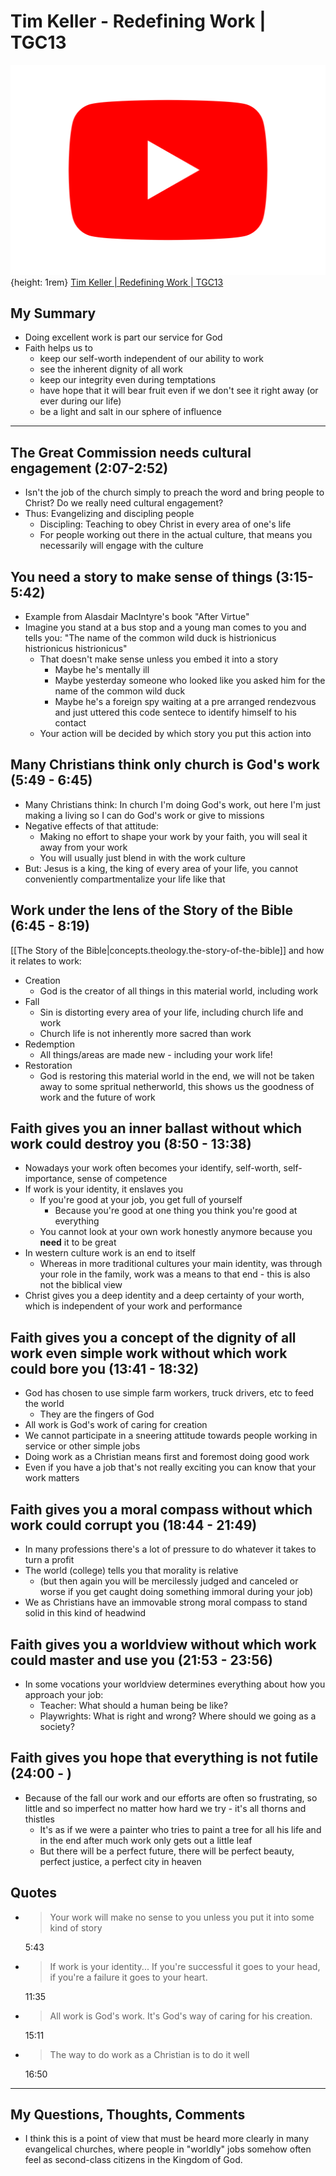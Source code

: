 
# Tim Keller - Redefining Work | TGC13

![Youtube Icon](assets/youtube-icon.svg){height: 1rem}
[Tim Keller | Redefining Work | TGC13](https://www.youtube.com/watch?v=fGH5bhUwMB4)

## My Summary
- Doing excellent work is part our service for God
- Faith helps us to
  - keep our self-worth independent of our ability to work
  - see the inherent dignity of all work
  - keep our integrity even during temptations
  - have hope that it will bear fruit even if we don't see it right away (or ever during our life)
  - be a light and salt in our sphere of influence

---

## The Great Commission needs cultural engagement (2:07-2:52)
- Isn't the job of the church simply to preach the word and bring people to Christ? Do we really need cultural
  engagement?
- Thus: Evangelizing and discipling people
  - Discipling: Teaching to obey Christ in every area of one's life
  - For people working out there in the actual culture, that means you necessarily will engage with the culture

## You need a story to make sense of things (3:15-5:42)
- Example from Alasdair MacIntyre's book "After Virtue"
- Imagine you stand at a bus stop and a young man comes to you and tells you: "The name of the common wild duck is
  histrionicus histrionicus histrionicus"
  - That doesn't make sense unless you embed it into a story
    - Maybe he's mentally ill
    - Maybe yesterday someone who looked like you asked him for the name of the common wild duck
    - Maybe he's a foreign spy waiting at a pre arranged rendezvous and just uttered this code sentece to identify
      himself to his contact
  - Your action will be decided by which story you put this action into

## Many Christians think only church is God's work (5:49 - 6:45)
- Many Christians think: In church I'm doing God's work, out here I'm just making a living so I can do God's work or
  give to missions
- Negative effects of that attitude:
  - Making no effort to shape your work by your faith, you will seal it away from your work
  - You will usually just blend in with the work culture
- But: Jesus is a king, the king of every area of your life, you cannot conveniently compartmentalize your life like
  that

## Work under the lens of the Story of the Bible (6:45 - 8:19)
[[The Story of the Bible|concepts.theology.the-story-of-the-bible]] and how it relates to work:
- Creation
  - God is the creator of all things in this material world, including work
- Fall
  - Sin is distorting every area of your life, including church life and work
  - Church life is not inherently more sacred than work
- Redemption
  - All things/areas are made new - including your work life!
- Restoration
  - God is restoring this material world in the end, we will not be taken away to some spritual netherworld, this
    shows us the goodness of work and the future of work

## Faith gives you an inner ballast without which work could destroy you (8:50 - 13:38)
- Nowadays your work often becomes your identify, self-worth, self-importance, sense of competence
- If work is your identity, it enslaves you
  - If you're good at your job, you get full of yourself
    - Because you're good at one thing you think you're good at everything
  - You cannot look at your own work honestly anymore because you **need** it to be great
- In western culture work is an end to itself
  - Whereas in more traditional cultures your main identity, was through your role in the family, work was a means to
    that end - this is also not the biblical view
- Christ gives you a deep identity and a deep certainty of your worth, which is independent of your work and performance

## Faith gives you a concept of the dignity of all work even simple work without which work could bore you (13:41 - 18:32)
- God has chosen to use simple farm workers, truck drivers, etc to feed the world
  - They are the fingers of God
- All work is God's work of caring for creation
- We cannot participate in a sneering attitude towards people working in service or other simple jobs
- Doing work as a Christian means first and foremost doing good work
- Even if you have a job that's not really exciting you can know that your work matters

## Faith gives you a moral compass without which work could corrupt you (18:44 - 21:49)
- In many professions there's a lot of pressure to do whatever it takes to turn a profit
- The world (college) tells you that morality is relative
  - (but then again you will be mercilessly judged and canceled or worse if you get caught doing something immoral
    during your job)
- We as Christians have an immovable strong moral compass to stand solid in this kind of headwind

## Faith gives you a worldview without which work could master and use you (21:53 - 23:56)
- In some vocations your worldview determines everything about how you approach your job:
  - Teacher: What should a human being be like?
  - Playwrights: What is right and wrong? Where should we going as a society?


## Faith gives you hope that everything is not futile (24:00 - )
- Because of the fall our work and our efforts are often so frustrating, so little and so imperfect no matter how hard
  we try - it's all thorns and thistles
  - It's as if we were a painter who tries to paint a tree for all his life and in the end after much work only gets out
    a little leaf
  - But there will be a perfect future, there will be perfect beauty, perfect justice, a perfect city in heaven

## Quotes
- > Your work will make no sense to you unless you put it into some kind of story

  5:43

- > If work is your identity... If you're successful it goes to your head, if you're a failure it goes to your heart.

  11:35

- > All work is God's work. It's God's way of caring for his creation.

  15:11

- > The way to do work as a Christian is to do it well

  16:50

---

## My Questions, Thoughts, Comments
- I think this is a point of view that must be heard more clearly in many evangelical churches, where people in
  "worldly" jobs somehow often feel as second-class citizens in the Kingdom of God.
